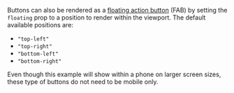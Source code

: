 Buttons can also be rendered as a
[floating action button](https://material.io/components/buttons-floating-action-button)
(FAB) by setting the `floating` prop to a position to render within the
viewport. The default available positions are:

- `"top-left"`
- `"top-right"`
- `"bottom-left"`
- `"bottom-right"`

Even though this example will show within a phone on larger screen sizes, these
type of buttons do not need to be mobile only.
